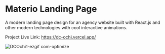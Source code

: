 # Materio Landing Page

A modern landing page design for an agency website built with React.js and other modern technologies with cool interactive animations.

Project Live Link: https://dc-ochi.vercel.app/

![DCOchi1-ezgif com-optimize](https://github.com/DevrajDC/ochi/assets/65373279/ccb4d185-ccfd-4ca2-bfd1-0c112c59d575)

